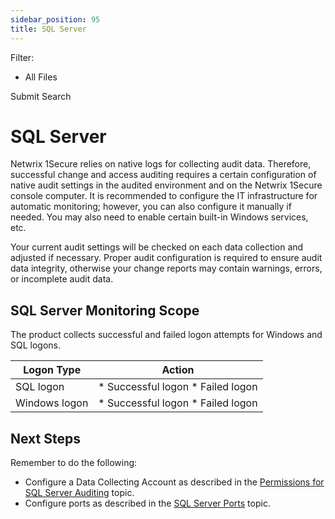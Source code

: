```yaml
---
sidebar_position: 95
title: SQL Server
---
```


Filter: 

* All Files

Submit Search

# SQL Server

Netwrix 1Secure relies on native logs for collecting audit data. Therefore, successful change and access auditing requires a certain configuration of native audit settings in the audited environment and on the Netwrix 1Secure console computer. It is recommended to configure the IT infrastructure for automatic monitoring; however, you can also configure it manually if needed. You may also need to enable certain built-in Windows services, etc.

Your current audit settings will be checked on each data collection and adjusted if necessary. Proper audit configuration is required to ensure audit data integrity, otherwise your change reports may contain warnings, errors, or incomplete audit data.

## SQL Server Monitoring Scope

The product collects successful and failed logon attempts for Windows and SQL logons.

| Logon Type | Action |
| --- | --- |
| SQL logon | * Successful logon * Failed logon |
| Windows logon | * Successful logon * Failed logon |

## Next Steps

Remember to do the following:

* Configure a Data Collecting Account as described in the [Permissions for SQL Server Auditing](Permissions "Permissions for SQL Server Auditing") topic.
* Configure ports as described in the [SQL Server Ports](Ports "SQL Server Ports") topic.